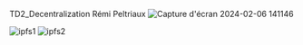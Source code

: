 TD2_Decentralization
Rémi Peltriaux
![Capture d'écran 2024-02-06 141146](https://github.com/Remsptx/TD2_R-mi_Peltriaux_CDOF1/assets/95745428/166a0b46-972f-4c4c-89d3-d28d086f3d55)


![ipfs1](https://github.com/Remsptx/TD2_R-mi_Peltriaux_CDOF1/assets/95745428/c5e3e5d4-1a80-434c-bb7d-7830ad0d891c)
![ipfs2](https://github.com/Remsptx/TD2_R-mi_Peltriaux_CDOF1/assets/95745428/faa18079-57b5-4b1b-84d7-d4e0613564c5)
